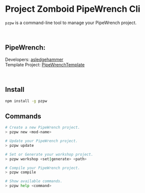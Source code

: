 # Project Zomboid PipeWrench Cli

`pzpw` is a command-line tool to manage your PipeWrench project.

<br>

## PipeWrench:
Developers:  [asledgehammer](https://asledgehammer.com)  
Template Project: [PipeWrenchTemplate](https://github.com/asledgehammer/PipeWrenchTemplate)

<br>

## Install
```bash
npm install -g pzpw
```

## Commands
```bash
# Create a new PipeWrench project.
> pzpw new <mod-name>
```
```bash
# Update your PipeWrench project.
> pzpw update
```
```bash
# Set or Generate your workshop project.
> pzpw workshop <set|generate> <path>
```
```bash
# Compile your PipeWrench project.
> pzpw compile
```
```bash
# Show available commands.
> pzpw help <command>
```
